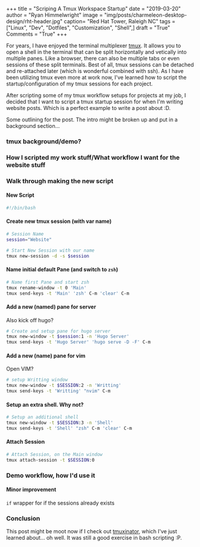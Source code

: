 +++
title  = "Scriping A Tmux Workspace Startup"
date   = "2019-03-20"
author = "Ryan Himmelwright"
image  = "img/posts/charmeleon-desktop-design/rht-header.jpg"
caption= "Red Hat Tower, Raleigh NC"
tags   = ["Linux", "Dev", "Dotfiles", "Customization", "Shell",]
draft  = "True"
Comments = "True"
+++

For years, I have enjoyed the terminal multiplexer [tmux](http://www.tmux.com).
It allows you to open a shell in the terminal that can be split horizontally and
vetically into multiple panes. Like a browser, there can also be multiple tabs
or even sessions of these split terminals. Best of all, tmux sessions can be
detached and re-attached later (which is wonderful combined with ssh). As I
have been utilizing tmux even more at work now, I've learned how to script the
startup/configuration of my tmux sessions for each project.

<!--more-->

After scripting some of my tmux workflow setups for projects at my job, I
decided that I want to script a tmux startup session for when I'm writing
website posts. Which is a perfect example to write a post about :D.


Some outlining for the post. The intro might be broken up and put in a
background section...

### tmux background/demo?

### How I scripted my work stuff/What workflow I want for the website stuff

### Walk through making the new script
#### New Script
```bash
#!/bin/bash

```

#### Create new tmux session (with var name)

```bash
# Session Name
session="Website"

# Start New Session with our name
tmux new-session -d -s $session
```

#### Name initial default Pane (and switch to `zsh`)

``` bash
# Name first Pane and start zsh
tmux rename-window -t 0 'Main'
tmux send-keys -t 'Main' 'zsh' C-m 'clear' C-m
```


#### Add a new (named) pane for server
Also kick off hugo?

```bash
# Create and setup pane for hugo server
tmux new-window -t $session:1 -n 'Hugo Server'
tmux send-keys -t 'Hugo Server' 'hugo serve -D -F' C-m
```
#### Add a new (name) pane for vim
Open VIM?

```bash
# setup Writting window
tmux new-window -t $SESSION:2 -n 'Writting'
tmux send-keys -t 'Writting' "nvim" C-m
```

#### Setup an extra shell. Why not?

```bash
# Setup an additional shell
tmux new-window -t $SESSION:3 -n 'Shell'
tmux send-keys -t 'Shell' "zsh" C-m 'clear' C-m
```

#### Attach Session

```bash
# Attach Session, on the Main window
tmux attach-session -t $SESSION:0
```

### Demo workflow, how I'd use it

#### Minor improvement

`if` wrapper for if the sessions already exists

### Conclusion

This post might be moot now if I check out
[tmuxinator](https://github.com/tmuxinator/tmuxinator), which I've just learned
about... oh well. It was still a good exercise in bash scripting :P.
